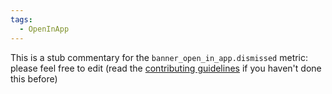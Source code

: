 ```yaml
---
tags:
  - OpenInApp
---
```


This is a stub commentary for the `banner_open_in_app.dismissed` metric: please feel free to edit (read the
[contributing guidelines](https://github.com/mozilla/glean-annotations/blob/main/CONTRIBUTING.md)
if you haven't done this before)
